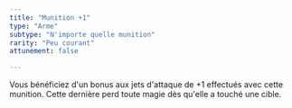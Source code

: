 ```yaml
---
title: "Munition +1"
type: "Arme"
subtype: "N'importe quelle munition"
rarity: "Peu courant"
attunement: false

---
```

Vous bénéficiez d'un bonus aux jets d'attaque de +1 effectués avec cette munition. Cette dernière perd toute magie dès qu'elle a touché une cible.
